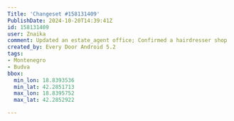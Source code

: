 ```yaml
---
Title: 'Changeset #158131409'
PublishDate: 2024-10-20T14:39:41Z
id: 158131409
user: Znaika
comment: Updated an estate_agent office; Confirmed a hairdresser shop
created_by: Every Door Android 5.2
tags:
- Montenegro
- Budva
bbox:
  min_lon: 18.8393536
  min_lat: 42.2851713
  max_lon: 18.8395752
  max_lat: 42.2852922

---
```

